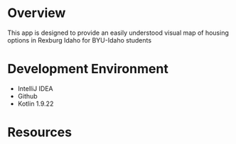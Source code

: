 # Overview
This app is designed to provide an easily understood visual map of housing options in Rexburg Idaho for BYU-Idaho students

# Development Environment
- IntelliJ IDEA
- Github
- Kotlin 1.9.22

# Resources
